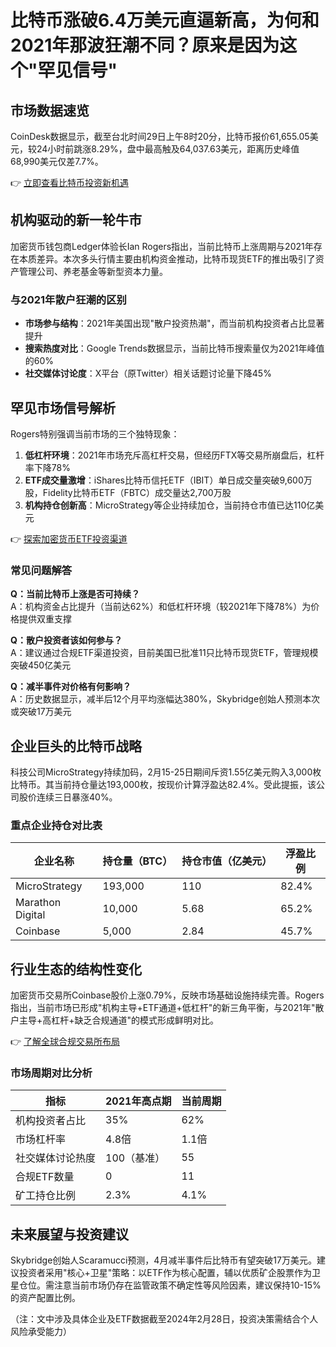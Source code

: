 # 比特币涨破6.4万美元直逼新高，为何和2021年那波狂潮不同？原来是因为这个"罕见信号"

## 市场数据速览
CoinDesk数据显示，截至台北时间29日上午8时20分，比特币报价61,655.05美元，较24小时前跳涨8.29%，盘中最高触及64,037.63美元，距离历史峰值68,990美元仅差7.7%。

👉 [立即查看比特币投资新机遇](https://bit.ly/okx_welcome)

## 机构驱动的新一轮牛市
加密货币钱包商Ledger体验长Ian Rogers指出，当前比特币上涨周期与2021年存在本质差异。本次多头行情主要由机构资金推动，比特币现货ETF的推出吸引了资产管理公司、养老基金等新型资本力量。

### 与2021年散户狂潮的区别
- **市场参与结构**：2021年美国出现"散户投资热潮"，而当前机构投资者占比显著提升
- **搜索热度对比**：Google Trends数据显示，当前比特币搜索量仅为2021年峰值的60%
- **社交媒体讨论度**：X平台（原Twitter）相关话题讨论量下降45%

## 罕见市场信号解析
Rogers特别强调当前市场的三个独特现象：
1. **低杠杆环境**：2021年市场充斥高杠杆交易，但经历FTX等交易所崩盘后，杠杆率下降78%
2. **ETF成交量激增**：iShares比特币信托ETF（IBIT）单日成交量突破9,600万股，Fidelity比特币ETF（FBTC）成交量达2,700万股
3. **机构持仓创新高**：MicroStrategy等企业持续加仓，当前持仓市值已达110亿美元

👉 [探索加密货币ETF投资渠道](https://bit.ly/okx_welcome)

### 常见问题解答
**Q：当前比特币上涨是否可持续？**  
A：机构资金占比提升（当前达62%）和低杠杆环境（较2021年下降78%）为价格提供双重支撑

**Q：散户投资者该如何参与？**  
A：建议通过合规ETF渠道投资，目前美国已批准11只比特币现货ETF，管理规模突破450亿美元

**Q：减半事件对价格有何影响？**  
A：历史数据显示，减半后12个月平均涨幅达380%，Skybridge创始人预测本次或突破17万美元

## 企业巨头的比特币战略
科技公司MicroStrategy持续加码，2月15-25日期间斥资1.55亿美元购入3,000枚比特币。其当前持仓量达193,000枚，按现价计算浮盈达82.4%。受此提振，该公司股价连续三日暴涨40%。

### 重点企业持仓对比表
| 企业名称              | 持仓量（BTC） | 持仓市值（亿美元） | 浮盈比例 |
|-----------------------|---------------|----------------------|----------|
| MicroStrategy         | 193,000       | 110                  | 82.4%    |
| Marathon Digital      | 10,000        | 5.68                 | 65.2%    |
| Coinbase              | 5,000         | 2.84                 | 45.7%    |

## 行业生态的结构性变化
加密货币交易所Coinbase股价上涨0.79%，反映市场基础设施持续完善。Rogers指出，当前市场已形成"机构主导+ETF通道+低杠杆"的新三角平衡，与2021年"散户主导+高杠杆+缺乏合规通道"的模式形成鲜明对比。

👉 [了解全球合规交易所布局](https://bit.ly/okx_welcome)

### 市场周期对比分析
| 指标                | 2021年高点期 | 当前周期          |
|---------------------|--------------|-------------------|
| 机构投资者占比      | 35%          | 62%               |
| 市场杠杆率          | 4.8倍        | 1.1倍             |
| 社交媒体讨论热度    | 100（基准）  | 55                |
| 合规ETF数量         | 0            | 11                |
| 矿工持仓比例        | 2.3%         | 4.1%              |

## 未来展望与投资建议
Skybridge创始人Scaramucci预测，4月减半事件后比特币有望突破17万美元。建议投资者采用"核心+卫星"策略：以ETF作为核心配置，辅以优质矿企股票作为卫星仓位。需注意当前市场仍存在监管政策不确定性等风险因素，建议保持10-15%的资产配置比例。

（注：文中涉及具体企业及ETF数据截至2024年2月28日，投资决策需结合个人风险承受能力）